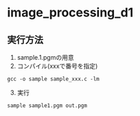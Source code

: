 # image_processing_d1
## 実行方法
1. sample.1.pgmの用意
2. コンパイル(xxxで番号を指定)
```
gcc -o sample sample_xxx.c -lm
```
3. 実行
```
sample sample1.pgm out.pgm
```